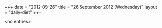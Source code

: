 +++
date = "2012-09-26"
title = "26 September 2012 (Wednesday)"
layout = "daily-diet"
+++

\<no entries\>